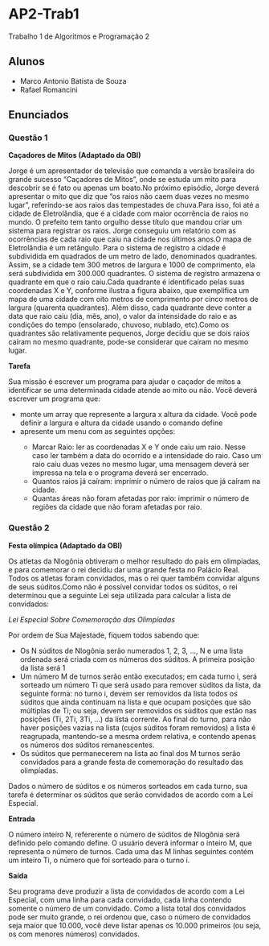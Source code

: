 <h1> AP2-Trab1 </h1>
Trabalho 1 de Algoritmos e Programação 2
<h2> Alunos </h2>
<ul>
    <li>Marco Antonio Batista de Souza</li>
    <li>Rafael Romancini</li>
</ul>
<h2>Enunciados</h2>
<h3>Questão 1</h3>
<b>Caçadores de Mitos (Adaptado da OBI)</b>
<p>Jorge é um apresentador de televisão que comanda a versão brasileira do grande sucesso “Caçadores de Mitos”, onde se estuda um mito para descobrir se é fato ou apenas um boato.No próximo episódio, Jorge deverá apresentar o mito que diz que ”os raios não caem duas vezes no mesmo lugar”, referindo-se aos raios das tempestades de chuva.Para isso, foi até a cidade de Eletrolândia, que é a cidade com maior ocorrência de raios no mundo. O prefeito tem tanto orgulho desse título que mandou criar um sistema para registrar os raios. Jorge conseguiu um relatório com as ocorrências de cada raio que caiu na cidade nos últimos anos.O mapa de Eletrolândia é um retângulo. Para o sistema de registro a cidade é subdividida em quadrados de um metro de lado, denominados quadrantes. Assim, se a cidade tem 300 metros de largura e 1000 de comprimento, ela será subdividida em 300.000 quadrantes. O sistema de registro armazena o quadrante em que o raio caiu.Cada quadrante é identificado pelas suas coordenadas X e Y, conforme ilustra a figura abaixo, que exemplifica um mapa de uma cidade com oito metros de comprimento por cinco metros de largura (quarenta quadrantes). Além disso, cada quadrante deve conter a data que raio caiu (dia, mês, ano), o valor da intensidade do raio e as condições do tempo (ensolarado, chuvoso, nublado, etc).Como os quadrantes são relativamente pequenos, Jorge decidiu que se dois raios caíram no mesmo quadrante, pode-se considerar que caíram no mesmo lugar.

<b>Tarefa</b>

Sua missão é escrever um programa para ajudar o caçador de mitos a identificar se uma determinada cidade atende ao mito ou não. Você deverá escrever um programa que:
<ul>
    <li> monte um array que represente a largura x altura da cidade. Você pode definir a largura e altura da cidade usando o comando define </li>
    <li> apresente um menu com as seguintes opções: </li>
    <ul>
        <li> Marcar Raio: ler as coordenadas X e Y onde caiu um raio. Nesse caso ler também a data do ocorrido e a intensidade do raio. Caso um raio caiu duas vezes no mesmo lugar, uma mensagem deverá ser impressa na tela e o programa deverá ser encerrado. </li>
        <li> Quantos raios já caíram: imprimir o número de raios que já caíram na cidade. </li>
        <li> Quantas áreas não foram afetadas por raio: imprimir o número de regiões da cidade que não foram afetadas por raio. </li>
    </ul>
</ul>

<h3>Questão 2</h3>
<b>Festa olímpica (Adaptado da OBI)</b>
<p>Os atletas da Nlogônia obtiveram o melhor resultado do país em olimpíadas, e para comemorar o rei decidiu dar uma grande festa no Palácio Real. Todos os atletas foram convidados, mas o rei quer também convidar alguns de seus súditos.Como não é possível convidar todos os súditos, o rei determinou que a seguinte Lei seja utilizada para calcular a lista de convidados:
<p><i>Lei Especial Sobre Comemoração das Olimpíadas</i>
<p>Por ordem de Sua Majestade, fiquem todos sabendo que:
<ul>
    <li>Os N súditos de Nlogônia serão numerados 1, 2, 3, …, N e uma lista ordenada será criada com os números dos súditos. A primeira posição da lista será 1</li>
    <li>Um número M de turnos serão então executados; em cada turno i, será sorteado um número Ti que será usado para remover súditos da lista, da seguinte forma: no turno i, devem ser removidos da lista todos os súditos que ainda continuam na lista e que ocupam posições que são múltiplas de Ti; ou seja, devem ser removidos os súditos que estão nas posições (Ti, 2Ti, 3Ti, …) da lista corrente. Ao final do turno, para não haver posições vazias na lista (cujos súditos foram removidos) a lista é reagrupada, mantendo-se a mesma ordem relativa, e contendo apenas os números dos súditos remanescentes.</li>
    <li>Os súditos que permanecerem na lista ao final dos M turnos serão convidados para a grande festa de comemoração do resultado das olimpíadas.</li>
</ul>
Dados o número de súditos e os números sorteados em cada turno, sua tarefa é determinar os súditos que serão convidados de acordo com a Lei Especial.
<p><b>Entrada</b>
<p>O número inteiro N, refererente o número de súditos de Nlogônia será definido pelo comando define. O usuário deverá informar o inteiro M, que representa o número de turnos. Cada uma das M linhas seguintes contém um inteiro Ti, o número que foi sorteado para o turno i.
<p><b>Saída</b>
<p>Seu programa deve produzir a lista de convidados de acordo com a Lei Especial, com uma linha para cada convidado, cada linha contendo somente o número de um convidado. Como a lista total dos convidados pode ser muito grande, o rei ordenou que, caso o número de convidados seja maior que 10.000, você deve listar apenas os 10.000 primeiros (ou seja, os com menores números) convidados.
